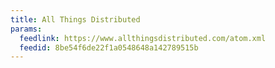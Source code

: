 ```yaml
---
title: All Things Distributed
params:
  feedlink: https://www.allthingsdistributed.com/atom.xml
  feedid: 8be54f6de22f1a0548648a142789515b
---
```

